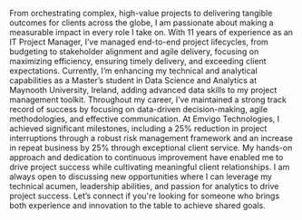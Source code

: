 From orchestrating complex, high-value projects to delivering tangible outcomes for clients across the globe, I am passionate about making a measurable impact in every role I take on. 
With 11 years of experience as an IT Project Manager, I’ve managed end-to-end project lifecycles, from budgeting to stakeholder alignment and agile delivery, focusing on maximizing efficiency, ensuring timely delivery, and exceeding client expectations. 
Currently, I’m enhancing my technical and analytical capabilities as a Master’s student in Data Science and Analytics at Maynooth University, Ireland, adding advanced data skills to my project management toolkit.
Throughout my career, I’ve maintained a strong track record of success by focusing on data-driven decision-making, agile methodologies, and effective communication. At Emvigo Technologies, I achieved significant milestones, including a 25% reduction in project interruptions through a robust risk management framework and an increase in repeat business by 25% through exceptional client service. My hands-on approach and dedication to continuous improvement have enabled me to drive project success while cultivating meaningful client relationships.
I am always open to discussing new opportunities where I can leverage my technical acumen, leadership abilities, and passion for analytics to drive project success. Let’s connect if you're looking for someone who brings both experience and innovation to the table to achieve shared goals.
